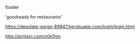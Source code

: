 fooder 

'goodreads for restaurants'

https://desolate-gorge-89847.herokuapp.com/login/login.html

http://prntscr.com/n0e1nm